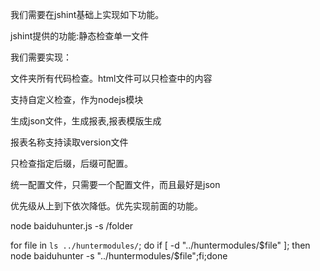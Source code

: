 我们需要在jshint基础上实现如下功能。

jshint提供的功能:静态检查单一文件

我们需要实现：

文件夹所有代码检查。html文件可以只检查<script></script>中的内容

支持自定义检查，作为nodejs模块

生成json文件，生成报表,报表模版生成

报表名称支持读取version文件

只检查指定后缀，后缀可配置。

统一配置文件，只需要一个配置文件，而且最好是json



优先级从上到下依次降低。优先实现前面的功能。



node baiduhunter.js  -s /folder


for file in `ls ../huntermodules/`; do if [ -d "../huntermodules/$file" ]; then node baiduhunter -s "../huntermodules/$file";fi;done

